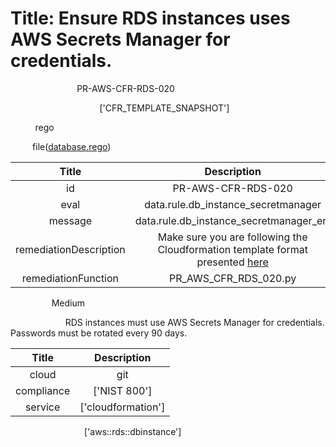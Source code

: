 



# Title: Ensure RDS instances uses AWS Secrets Manager for credentials.


***<font color="white">Master Test Id:</font>*** PR-AWS-CFR-RDS-020

***<font color="white">Master Snapshot Id:</font>*** ['CFR_TEMPLATE_SNAPSHOT']

***<font color="white">type:</font>*** rego

***<font color="white">rule:</font>*** file([database.rego])  
  
  
  
  

|Title|Description|
| :---: | :---: |
|id|PR-AWS-CFR-RDS-020|
|eval|data.rule.db_instance_secretmanager|
|message|data.rule.db_instance_secretmanager_err|
|remediationDescription|Make sure you are following the Cloudformation template format presented <a href='https://docs.aws.amazon.com/AWSCloudFormation/latest/UserGuide/aws-properties-rds-database-instance.html#cfn-rds-dbinstance-monitoringinterval' target='_blank'>here</a>|
|remediationFunction|PR_AWS_CFR_RDS_020.py|


***<font color="white">Severity:</font>*** Medium

***<font color="white">Description:</font>*** RDS instances must use AWS Secrets Manager for credentials. Passwords must be rotated every 90 days.  
  
  

|Title|Description|
| :---: | :---: |
|cloud|git|
|compliance|['NIST 800']|
|service|['cloudformation']|


***<font color="white">Resource Types:</font>*** ['aws::rds::dbinstance']


[database.rego]: https://github.com/prancer-io/prancer-compliance-test/tree/master/aws/iac/database.rego
